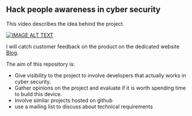 ## Hack people awareness in cyber security

This video describes the idea behind the project.

[![IMAGE ALT TEXT](http://img.youtube.com/vi/Y4LWrqp0YFw/0.jpg)](http://www.youtube.com/watch?v=Y4LWrqp0YFw "HackPax")


I will catch customer feedback on the product on the dedicated website [Blog](http://hackpax.com/).

The aim of this repository is:
* Give visibility to the project to involve developers that actually works in cyber security.
* Gather opinions on the project and evaluate if it is worth spending time to build this device.
* Involve similar projects hosted on github
* use a mailing list to discuss about technical requirements
